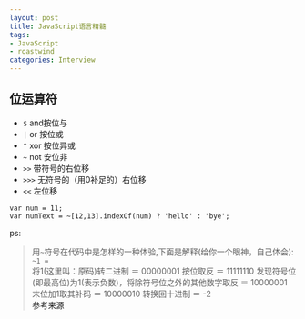 ```yaml
---
layout: post
title: JavaScript语言精髓
tags:
- JavaScript
- roastwind
categories: Interview
---
```

<style>
a{text-decoration: none;}
a:link{text-decoration: none;}
a:visited{text-decoration: none;}
a:hover{text-decoration: none;}
a:active{text-decoration: none;}
.highlight{ background: #fff !important;};
</style>

## 位运算符
- `$` and按位与
- `|` or 按位或
- `^` xor 按位异或
- `~` not 安位非
- `>>` 带符号的右位移
- `>>>` 无符号的（用0补足的）右位移
- `<<` 左位移

````
var num = 11;
var numText = ~[12,13].indexOf(num) ? 'hello' : 'bye';
````

ps:
> 用`~`符号在代码中是怎样的一种体验,下面是解释(给你一个眼神，自己体会):<br/>
> `~1 = `<br/>
> 将1(这里叫：原码)转二进制 ＝ 00000001
按位取反 ＝ 11111110
发现符号位(即最高位)为1(表示负数)，将除符号位之外的其他数字取反 ＝ 10000001
末位加1取其补码 ＝ 10000010
转换回十进制 ＝ -2<br/>
[参考来源](https://segmentfault.com/q/1010000005697515)

